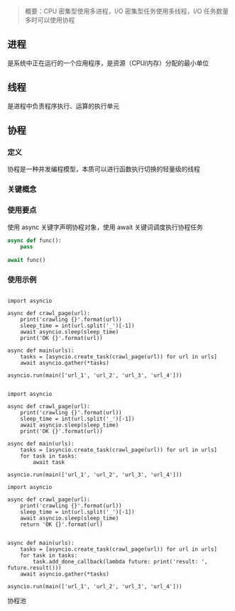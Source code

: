 
> 概要：CPU 密集型使用多进程，I/O 密集型任务使用多线程，I/O 任务数量多时可以使用协程


## 进程

是系统中正在运行的一个应用程序，是资源（CPU/内存）分配的最小单位

## 线程

是进程中负责程序执行、运算的执行单元

## 协程

### 定义

协程是一种并发编程模型，本质可以进行函数执行切换的轻量级的线程


### 关键概念


### 使用要点

使用 async 关键字声明协程对象，使用 await 关键词调度执行协程任务

```python
async def func():
    pass
    
await func()
```

### 使用示例

```

import asyncio

async def crawl_page(url):
    print('crawling {}'.format(url))
    sleep_time = int(url.split('_')[-1])
    await asyncio.sleep(sleep_time)
    print('OK {}'.format(url))

async def main(urls):
    tasks = [asyncio.create_task(crawl_page(url)) for url in urls]
    await asyncio.gather(*tasks)

asyncio.run(main(['url_1', 'url_2', 'url_3', 'url_4']))
```

```

import asyncio

async def crawl_page(url):
    print('crawling {}'.format(url))
    sleep_time = int(url.split('_')[-1])
    await asyncio.sleep(sleep_time)
    print('OK {}'.format(url))

async def main(urls):
    tasks = [asyncio.create_task(crawl_page(url)) for url in urls]
    for task in tasks:
        await task

asyncio.run(main(['url_1', 'url_2', 'url_3', 'url_4']))
```


```
import asyncio

async def crawl_page(url):
    print('crawling {}'.format(url))
    sleep_time = int(url.split('_')[-1])
    await asyncio.sleep(sleep_time)
    return 'OK {}'.format(url)
    

async def main(urls):
    tasks = [asyncio.create_task(crawl_page(url)) for url in urls]
    for task in tasks:
        task.add_done_callback(lambda future: print('result: ', future.result()))
    await asyncio.gather(*tasks)
    
asyncio.run(main(['url_1', 'url_2', 'url_3', 'url_4']))
```

协程池